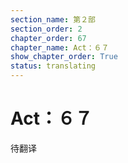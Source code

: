 ```yaml
---
section_name: 第２部
section_order: 2
chapter_order: 67
chapter_name: Act：６７
show_chapter_order: True
status: translating
---
```


# Act：６７
待翻译
